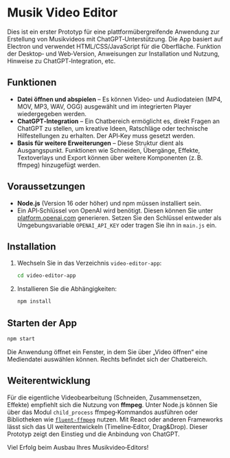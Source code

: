 # Musik Video Editor

Dies ist ein erster Prototyp für eine plattformübergreifende Anwendung zur Erstellung von Musikvideos mit ChatGPT‑Unterstützung. Die App basiert auf Electron und verwendet HTML/CSS/JavaScript für die Oberfläche. Funktion der Desktop‑ und Web‑Version, Anweisungen zur Installation und Nutzung, Hinweise zu ChatGPT‑Integration, etc.

## Funktionen

* **Datei öffnen und abspielen** – Es können Video‑ und Audiodateien (MP4, MOV, MP3, WAV, OGG) ausgewählt und im integrierten Player wiedergegeben werden.
* **ChatGPT‑Integration** – Ein Chatbereich ermöglicht es, direkt Fragen an ChatGPT zu stellen, um kreative Ideen, Ratschläge oder technische Hilfestellungen zu erhalten. Der API‑Key muss gesetzt werden.
* **Basis für weitere Erweiterungen** – Diese Struktur dient als Ausgangspunkt. Funktionen wie Schneiden, Übergänge, Effekte, Textoverlays und Export können über weitere Komponenten (z. B. ffmpeg) hinzugefügt werden.

## Voraussetzungen

* **Node.js** (Version 16 oder höher) und npm müssen installiert sein.
* Ein API‑Schlüssel von OpenAI wird benötigt. Diesen können Sie unter [platform.openai.com](https://platform.openai.com) generieren. Setzen Sie den Schlüssel entweder als Umgebungsvariable `OPENAI_API_KEY` oder tragen Sie ihn in `main.js` ein.

## Installation

1. Wechseln Sie in das Verzeichnis `video-editor-app`:

   ```bash
   cd video-editor-app
   ```
2. Installieren Sie die Abhängigkeiten:

   ```bash
   npm install
   ```

## Starten der App

```bash
npm start
```

Die Anwendung öffnet ein Fenster, in dem Sie über „Video öffnen“ eine Mediendatei auswählen können. Rechts befindet sich der Chatbereich.

## Weiterentwicklung

Für die eigentliche Videobearbeitung (Schneiden, Zusammensetzen, Effekte) empfiehlt sich die Nutzung von **ffmpeg**. Unter Node.js können Sie über das Modul `child_process` ffmpeg‑Kommandos ausführen oder Bibliotheken wie [`fluent-ffmpeg`](https://github.com/fluent-ffmpeg/node-fluent-ffmpeg) nutzen. Mit React oder anderen Frameworks lässt sich das UI weiterentwickeln (Timeline‑Editor, Drag&Drop). Dieser Prototyp zeigt den Einstieg und die Anbindung von ChatGPT.

Viel Erfolg beim Ausbau Ihres Musikvideo‑Editors!
